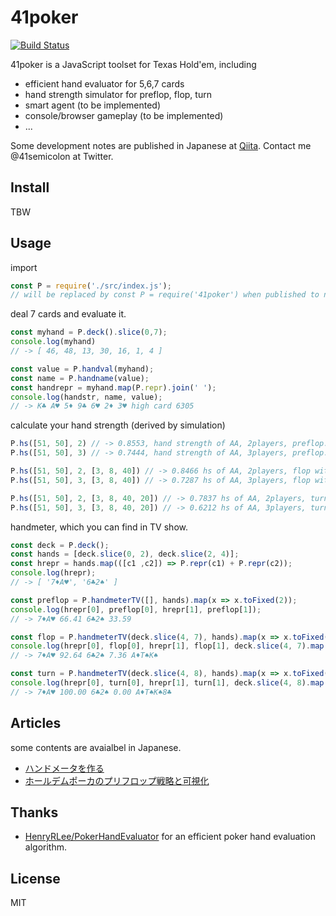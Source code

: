 # 41poker

[![Build Status](https://travis-ci.com/41semicolon/41poker.svg?branch=master)](https://travis-ci.com/41semicolon/41poker)

41poker is a JavaScript toolset for Texas Hold'em, including

- efficient hand evaluator for 5,6,7 cards
- hand strength simulator for preflop, flop, turn
- smart agent (to be implemented)
- console/browser gameplay (to be implemented)
- ...

Some development notes are published in Japanese at [Qiita](https://qiita.com/41semicolon).
Contact me @41semicolon at Twitter.

## Install

TBW

## Usage

import

```js
const P = require('./src/index.js');
// will be replaced by const P = require('41poker') when published to npm;
```

deal 7 cards and evaluate it.

```js
const myhand = P.deck().slice(0,7);
console.log(myhand)
// -> [ 46, 48, 13, 30, 16, 1, 4 ]

const value = P.handval(myhand);
const name = P.handname(value);
const handrepr = myhand.map(P.repr).join(' ');
console.log(handstr, name, value);
// -> K♣ A♥ 5♦ 9♣ 6♥ 2♦ 3♥ high card 6305
```

calculate your hand strength (derived by simulation)

```js
P.hs([51, 50], 2) // -> 0.8553, hand strength of AA, 2players, preflop.
P.hs([51, 50], 3) // -> 0.7444, hand strength of AA, 3players, preflop.

P.hs([51, 50], 2, [3, 8, 40]) // -> 0.8466 hs of AA, 2players, flop with 2♠ 4♥ Q♥
P.hs([51, 50], 3, [3, 8, 40]) // -> 0.7287 hs of AA, 3players, flop with 2♠ 4♥ Q♥

P.hs([51, 50], 2, [3, 8, 40, 20]) // -> 0.7837 hs of AA, 2players, turn with 2♠ 4♥ Q♥ 7♥
P.hs([51, 50], 3, [3, 8, 40, 20]) // -> 0.6212 hs of AA, 3players, turn with 2♠ 4♥ Q♥ 7♥
```

handmeter, which you can find in TV show.

```js
const deck = P.deck();
const hands = [deck.slice(0, 2), deck.slice(2, 4)];
const hrepr = hands.map(([c1 ,c2]) => P.repr(c1) + P.repr(c2));
console.log(hrepr);
// -> [ '7♦A♥', '6♣2♠' ]

const preflop = P.handmeterTV([], hands).map(x => x.toFixed(2));
console.log(hrepr[0], preflop[0], hrepr[1], preflop[1]);
// -> 7♦A♥ 66.41 6♣2♠ 33.59

const flop = P.handmeterTV(deck.slice(4, 7), hands).map(x => x.toFixed(2));
console.log(hrepr[0], flop[0], hrepr[1], flop[1], deck.slice(4, 7).map(P.repr).join(''));
// -> 7♦A♥ 92.64 6♣2♠ 7.36 A♦T♠K♠

const turn = P.handmeterTV(deck.slice(4, 8), hands).map(x => x.toFixed(2));
console.log(hrepr[0], turn[0], hrepr[1], turn[1], deck.slice(4, 8).map(P.repr).join(''));
// -> 7♦A♥ 100.00 6♣2♠ 0.00 A♦T♠K♠8♣
```

## Articles

some contents are avaialbel in Japanese.

- [ハンドメータを作る](https://qiita.com/41semicolon/items/4734c9b082c9e1964f1c)
- [ホールデムポーカのプリフロップ戦略と可視化](https://qiita.com/41semicolon/items/c5a33e516999d5108cda)


## Thanks

* [HenryRLee/PokerHandEvaluator](https://github.com/HenryRLee/PokerHandEvaluator/) for an efficient poker hand evaluation algorithm.

## License

MIT
